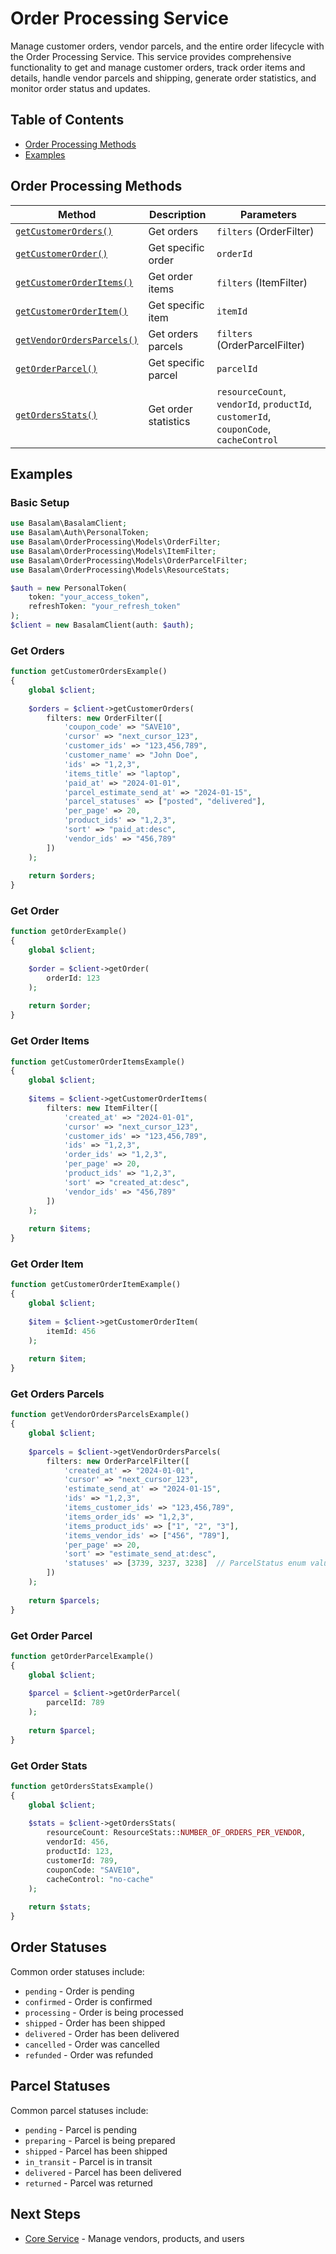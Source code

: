 # Order Processing Service

Manage customer orders, vendor parcels, and the entire order lifecycle with the Order Processing Service. This service
provides comprehensive functionality to get and manage customer orders, track order items and details, handle vendor
parcels and shipping, generate order statistics, and monitor order status and updates.

## Table of Contents

- [Order Processing Methods](#order-processing-methods)
- [Examples](#examples)

## Order Processing Methods

| Method                                            | Description          | Parameters                                                                           |
|---------------------------------------------------|----------------------|--------------------------------------------------------------------------------------|
| [`getCustomerOrders()`](#get-orders)              | Get orders           | `filters` (OrderFilter)                                                              |
| [`getCustomerOrder()`](#get-order)                | Get specific order   | `orderId`                                                                            |
| [`getCustomerOrderItems()`](#get-order-items)     | Get order items      | `filters` (ItemFilter)                                                               |
| [`getCustomerOrderItem()`](#get-order-item)       | Get specific item    | `itemId`                                                                             |
| [`getVendorOrdersParcels()`](#get-orders-parcels) | Get orders parcels   | `filters` (OrderParcelFilter)                                                        |
| [`getOrderParcel()`](#get-order-parcel)           | Get specific parcel  | `parcelId`                                                                           |
| [`getOrdersStats()`](#get-order-stats)            | Get order statistics | `resourceCount`, `vendorId`, `productId`, `customerId`, `couponCode`, `cacheControl` |

## Examples

### Basic Setup

```php
use Basalam\BasalamClient;
use Basalam\Auth\PersonalToken;
use Basalam\OrderProcessing\Models\OrderFilter;
use Basalam\OrderProcessing\Models\ItemFilter;
use Basalam\OrderProcessing\Models\OrderParcelFilter;
use Basalam\OrderProcessing\Models\ResourceStats;

$auth = new PersonalToken(
    token: "your_access_token",
    refreshToken: "your_refresh_token"
);
$client = new BasalamClient(auth: $auth);
```

### Get Orders

```php
function getCustomerOrdersExample()
{
    global $client;
    
    $orders = $client->getCustomerOrders(
        filters: new OrderFilter([
            'coupon_code' => "SAVE10",
            'cursor' => "next_cursor_123",
            'customer_ids' => "123,456,789",
            'customer_name' => "John Doe",
            'ids' => "1,2,3",
            'items_title' => "laptop",
            'paid_at' => "2024-01-01",
            'parcel_estimate_send_at' => "2024-01-15",
            'parcel_statuses' => ["posted", "delivered"],
            'per_page' => 20,
            'product_ids' => "1,2,3",
            'sort' => "paid_at:desc",
            'vendor_ids' => "456,789"
        ])
    );
    
    return $orders;
}
```

### Get Order

```php
function getOrderExample()
{
    global $client;
    
    $order = $client->getOrder(
        orderId: 123
    );
 
    return $order;
}
```

### Get Order Items

```php
function getCustomerOrderItemsExample()
{
    global $client;
    
    $items = $client->getCustomerOrderItems(
        filters: new ItemFilter([
            'created_at' => "2024-01-01",
            'cursor' => "next_cursor_123",
            'customer_ids' => "123,456,789",
            'ids' => "1,2,3",
            'order_ids' => "1,2,3",
            'per_page' => 20,
            'product_ids' => "1,2,3",
            'sort' => "created_at:desc",
            'vendor_ids' => "456,789"
        ])
    );
    
    return $items;
}
```

### Get Order Item

```php
function getCustomerOrderItemExample()
{
    global $client;
    
    $item = $client->getCustomerOrderItem(
        itemId: 456
    );
    
    return $item;
}
```

### Get Orders Parcels

```php
function getVendorOrdersParcelsExample()
{
    global $client;
    
    $parcels = $client->getVendorOrdersParcels(
        filters: new OrderParcelFilter([
            'created_at' => "2024-01-01",
            'cursor' => "next_cursor_123",
            'estimate_send_at' => "2024-01-15",
            'ids' => "1,2,3",
            'items_customer_ids' => "123,456,789",
            'items_order_ids' => "1,2,3",
            'items_product_ids' => ["1", "2", "3"],
            'items_vendor_ids' => ["456", "789"],
            'per_page' => 20,
            'sort' => "estimate_send_at:desc",
            'statuses' => [3739, 3237, 3238]  // ParcelStatus enum values
        ])
    );
    
    return $parcels;
}
```

### Get Order Parcel

```php
function getOrderParcelExample()
{
    global $client;
    
    $parcel = $client->getOrderParcel(
        parcelId: 789
    );
    
    return $parcel;
}
```

### Get Order Stats

```php
function getOrdersStatsExample()
{
    global $client;
    
    $stats = $client->getOrdersStats(
        resourceCount: ResourceStats::NUMBER_OF_ORDERS_PER_VENDOR,
        vendorId: 456,
        productId: 123,
        customerId: 789,
        couponCode: "SAVE10",
        cacheControl: "no-cache"
    );
    
    return $stats;
}
```

## Order Statuses

Common order statuses include:

- `pending` - Order is pending
- `confirmed` - Order is confirmed
- `processing` - Order is being processed
- `shipped` - Order has been shipped
- `delivered` - Order has been delivered
- `cancelled` - Order was cancelled
- `refunded` - Order was refunded

## Parcel Statuses

Common parcel statuses include:

- `pending` - Parcel is pending
- `preparing` - Parcel is being prepared
- `shipped` - Parcel has been shipped
- `in_transit` - Parcel is in transit
- `delivered` - Parcel has been delivered
- `returned` - Parcel was returned

## Next Steps

- [Core Service](./core.md) - Manage vendors, products, and users